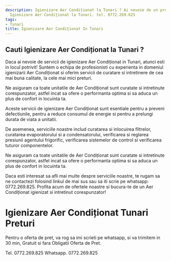 ```yaml
---
description: Igienizare Aer Condiționat la Tunari ? Ai nevoie de un profesionist in
  Igienizare Aer Condiționat la Tunari. tel. 0772.269.825
tags:
- Tunari
title: Igienizare Aer Condiționat In Tunari
---
```



## Cauti Igienizare Aer Condiționat la Tunari ?


Daca ai nevoie de servicii de igienizare Aer Condiționat in Tunari, atunci esti in locul potrivit! Suntem o echipa de profesionisti cu experienta in domeniul igienizarii Aer Condiționat si oferim servicii de curatare si intretinere de cea mai buna calitate, la cele mai mici preturi.

Ne asiguram ca toate unitatile de Aer Condiționat sunt curatate si intretinute corespunzator, astfel incat sa ofere o performanta optima si sa aduca un plus de confort in locuinta ta.

Aceste servicii de igienizare Aer Condiționat sunt esentiale pentru a preveni defectiunile, pentru a reduce consumul de energie si pentru a prelungi durata de viata a unitatii.

De asemenea, serviciile noastre includ curatarea si inlocuirea filtrelor, curatarea evaporatorului si a condensatorului, verificarea si reglarea presiunii agentului frigorific, verificarea sistemelor de control si verificarea tuturor componentelor.

Ne asiguram ca toate unitatile de Aer Condiționat sunt curatate si intretinute corespunzator, astfel incat sa ofere o performanta optima si sa aduca un plus de confort in locuinta ta.

Daca esti interesat sa afli mai multe despre serviciile noastre, te rugam sa ne contactezi folosind linkul de mai sus sau sa iti scrie pe whatsapp: 0772.269.825. Profita acum de ofertele noastre si bucura-te de un Aer Condiționat igienizat si intretinut corespunzator!

# Igienizare Aer Condiționat Tunari Preturi
Pentru o oferta de pret, va rog sa imi scrieti pe whatsapp, si va trimitem in 30 min, Gratuit si fara Obligatii Oferta de Pret.

Tel. 0772.269.825
Whatsapp. 0772.269.825